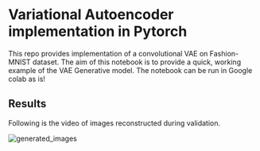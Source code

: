 # Variational Autoencoder implementation in Pytorch

This repo provides implementation of a convolutional VAE on Fashion-MNIST dataset. The aim of this notebook is to provide a quick, working example of the VAE Generative model. The notebook can be run in Google colab as is!

## Results

Following is the video of images reconstructed during validation.

![generated_images](https://user-images.githubusercontent.com/81188352/113603605-22a8d600-9612-11eb-9d62-2e9d71e65ac5.gif)
